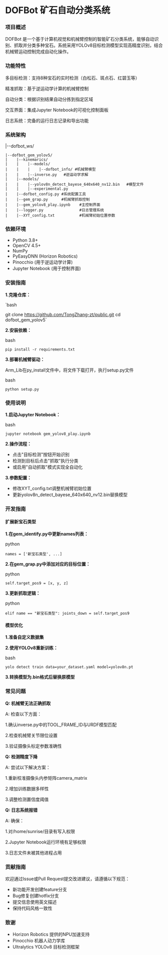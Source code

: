 # **DOFBot 矿石自动分类系统**

### **项目概述**

DOFBot 是一个基于计算机视觉和机械臂控制的智能矿石分类系统，能够自动识别、抓取并分类多种宝石。系统采用YOLOv8目标检测模型实现高精度识别，结合机械臂运动控制完成自动化操作。

### **功能特性**

多目标检测：支持8种宝石的实时检测（白松石、斑点石、红碧玉等）

精准抓取：基于逆运动学计算的机械臂控制

自动分类：根据识别结果自动分拣到指定区域

交互界面：集成Jupyter Notebook的可视化控制面板

日志系统：完备的运行日志记录和导出功能

### **系统架构**

|--dofbot_ws/

    |--dofbot_gem_yolov5/
    |    |--kinemarics/
    |    |    |--models/
    |    |    |    |--dofbot_info/ #机械臂模型
    |    |    |--inverse.py   #逆运动学求解
    |    |--models/
    |    |    |--yolov8n_detect_bayese_640x640_nv12.bin   #模型文件
    |    |    |--experimental.py
    |    |--dofbot_config.py #系统配置工具
    |    |--gem_grap.py      #机械臂抓取控制
    |    |--gem_yolov8_play.ipynb    #主控制界面
    |    |--logger.py                #日志管理系统
    |    |--XYT_config.txt           #机械臂初始位置参数

### **依赖环境**

* Python 3.8+
* OpenCV 4.5+
* NumPy
* PyEasyDNN (Horizon Robotics)
* Pinocchio (用于逆运动学计算)
* Jupyter Notebook (用于控制界面)

### **安装指南**

**1.克隆仓库：**

`bash

git clone https://github.com/TongZhang-zt/public.git
cd dofbot_gem_yolov5`

**2.安装依赖：**

bash

`pip install -r requirements.txt`

**3.部署机械臂驱动：**

Arm_Lib在py_install文件中，将文件下载打开，执行setup.py文件

bash

`python setup.py`

### **使用说明**

**1.启动Jupyter Notebook：**

bash

`jupyter notebook gem_yolov8_play.ipynb`

**2.操作流程：**

* 点击"目标检测"按钮开始识别
* 检测到目标后点击"抓取"执行分类
* 或启用"自动抓取"模式实现全自动化

**3.参数配置：**

* 修改XYT_config.txt调整机械臂初始位置
* 更新yolov8n_detect_bayese_640x640_nv12.bin替换模型

### **开发指南**

#### **扩展新宝石类型**

**1.在gem_identify.py中更新names列表：**

python

`names = ['新宝石类型', ...]`

**2.在gem_grap.py中添加对应的目标位置：**

python

`self.target_pos9 = [x, y, z]`

**3.更新抓取逻辑：**

python

`elif name == "新宝石类型":
    joints_down = self.target_pos9`

#### **模型优化**

**1.准备自定义数据集**

**2.使用YOLOv8重新训练：**

bash

`yolo detect train data=your_dataset.yaml model=yolov8n.pt`

**3.转换模型为.bin格式后替换原模型**

### **常见问题**

**Q: 机械臂无法正确抓取**

A: 检查以下方面：

1.确认inverse.py中的TOOL_FRAME_ID与URDF模型匹配

2.检查机械臂关节限位设置

3.验证摄像头标定参数准确性

**Q: 检测精度下降**

A: 尝试以下解决方案：

1.重新校准摄像头内参矩阵camera_matrix

2.增加训练数据多样性

3.调整检测置信度阈值

**Q: 日志系统报错**

A: 确保：

1.对/home/sunrise/目录有写入权限

2.Jupyter Notebook运行环境有足够权限

3.日志文件未被其他进程占用

### **贡献指南**

欢迎通过Issue或Pull Request提交改进建议，请遵循以下规范：

* 新功能开发创建feature分支
* Bug修复创建hotfix分支
* 提交信息使用英文描述
* 保持代码风格一致性

### **致谢**

* Horizon Robotics 提供的NPU加速支持
* Pinocchio 机器人动力学库
* Ultralytics YOLOv8 目标检测框架

